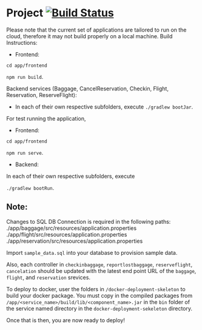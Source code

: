 # Project [![Build Status](https://travis-ci.com/cs301-itsa/project-today-is-my-bookout-day.svg?token=nYYrSJhqQg5YsfsnWiyv&branch=master)](https://travis-ci.com/cs301-itsa/project-today-is-my-bookout-day)

Please note that the current set of applications are tailored to run on the cloud, therefore it may not build properly on a local machine.
Build Instructions:
- Frontend:

`cd app/frontend`

`npm run build`.

Backend services (Baggage, CancelReservation, Checkin, Flight, Reservation, ReserveFlight):
- In each of their own respective subfolders, execute
`./gradlew bootJar`.

For test running the application,
- Frontend:

`cd app/frontend`

`npm run serve`.

- Backend:

In each of their own respective subfolders, execute

`./gradlew bootRun`.

## Note:
Changes to SQL DB Connection is required in the following paths:
./app/baggage/src/resources/application.properties
./app/flight/src/resources/application.properties
./app/reservation/src/resources/application.properties

Import `sample_data.sql` into your database to provision sample data.

Also, each controller in `checkinbaggage`, `reportlostbaggage`, `reserveflight`, `cancelation` should be updated with the latest end point URL of the `baggage`, `flight`, and `reservation` srevices.

To deploy to docker, user the folders in `/docker-deployment-skeleton` to build your docker package. You must copy in the compiled packages from `/app/<service_name>/build/lib/<component_name>.jar` in the `bin` folder of the service named directory in the `docker-deployment-sekeleton` directory.

Once that is then, you are now ready to deploy!
